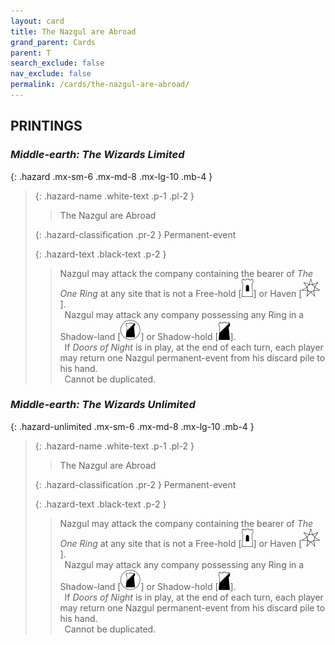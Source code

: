 ```yaml
---
layout: card
title: The Nazgul are Abroad
grand_parent: Cards
parent: T
search_exclude: false
nav_exclude: false
permalink: /cards/the-nazgul-are-abroad/
---
```


## PRINTINGS


### _Middle-earth: The Wizards Limited_

{: .hazard .mx-sm-6 .mx-md-8 .mx-lg-10 .mb-4 }
> {: .hazard-name .white-text .p-1 .pl-2 }
> > <div class="hazard-mp"></div>
> > <div class="card-name">The Nazgul are Abroad</div>
>
> {: .hazard-classification .pr-2 }
> Permanent-event
>
> {: .hazard-text .black-text .p-2 }
> > Nazgul may attack the company containing the bearer of _The One Ring_ at any site that is not a Free-hold \[![](/assets/images/free-hold.svg)] or Haven \[![](/assets/images/free-haven.svg)]. <br>&ensp;Nazgul may attack any company possessing any Ring in a Shadow-land \[![](/assets/images/shadow-land.svg)] or Shadow-hold \[![](/assets/images/shadow-hold.svg)]. <br>&ensp;If _Doors of Night_ is in play, at the end of each turn, each player may return one Nazgul permanent-event from his discard pile to his hand. <br>&ensp;Cannot be duplicated. 
>

### _Middle-earth: The Wizards Unlimited_

{: .hazard-unlimited .mx-sm-6 .mx-md-8 .mx-lg-10 .mb-4 }
> {: .hazard-name .white-text .p-1 .pl-2 }
> > <div class="hazard-mp"></div>
> > <div class="card-name">The Nazgul are Abroad</div>
>
> {: .hazard-classification .pr-2 }
> Permanent-event
>
> {: .hazard-text .black-text .p-2 }
> > Nazgul may attack the company containing the bearer of _The One Ring_ at any site that is not a Free-hold \[![](/assets/images/free-hold.svg)] or Haven \[![](/assets/images/free-haven.svg)]. <br>&ensp;Nazgul may attack any company possessing any Ring in a Shadow-land \[![](/assets/images/shadow-land.svg)] or Shadow-hold \[![](/assets/images/shadow-hold.svg)]. <br>&ensp;If _Doors of Night_ is in play, at the end of each turn, each player may return one Nazgul permanent-event from his discard pile to his hand. <br>&ensp;Cannot be duplicated. 
>
